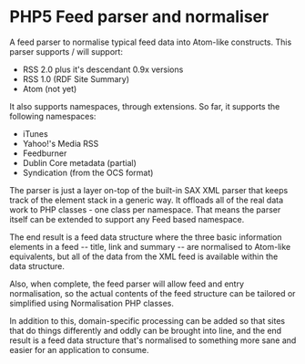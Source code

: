 PHP5 Feed parser and normaliser
===============================

A feed parser to normalise typical feed data into Atom-like constructs.
This parser supports / will support:

* RSS 2.0 plus it's descendant 0.9x versions
* RSS 1.0 (RDF Site Summary)
* Atom (not yet)

It also supports namespaces, through extensions.
So far, it supports the following namespaces:

* iTunes
* Yahoo!'s Media RSS
* Feedburner
* Dublin Core metadata (partial)
* Syndication (from the OCS format)

The parser is just a layer on-top of the built-in SAX XML parser that keeps
track of the element stack in a generic way. It offloads all of the real
data work to PHP classes - one class per namespace. That means the parser
itself can be extended to support any Feed based namespace.

The end result is a feed data structure where the three basic information
elements in a feed -- title, link and summary -- are normalised to Atom-like
equivalents, but all of the data from the XML feed is available within the
data structure.

Also, when complete, the feed parser will allow feed and entry normalisation,
so the actual contents of the feed structure can be tailored or simplified
using Normalisation PHP classes.

In addition to this, domain-specific processing can be added so that sites
that do things differently and oddly can be brought into line, and the
end result is a feed data structure that's normalised to something more
sane and easier for an application to consume.



